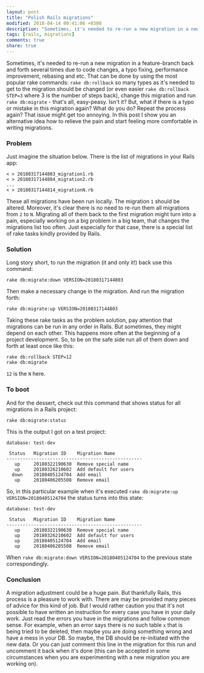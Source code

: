 ```yaml
---
layout: post
title: "Polish Rails migrations"
modified: 2018-04-14 00:41:06 +0300
description: "Sometimes, it's needed to re-run a new migration in a new pull request back and forth several times after code changes, rebasing and etc. The process gets annoying when there are many migrations in the PR and that one, that's being changed, is somewhere in the middle of the history. In this post there is a solution how to relieve the pain."
tags: [rails, migrations]
comments: true
share: true
---
```


Sometimes, it's needed to re-run a new migration in a feature-branch back and forth several times due to code changes, a typo fixing, performance improvement, rebasing and etc. That can be done by using the most popular rake commands: `rake db:rollback` so many types as it's needed to get to the migration should be changed (or even easier `rake db:rollback STEP=3` where 3 is the number of steps back), change this migration and run `rake db:migrate` - that's all, easy-peasy. Isn't it? But, what if there is a typo or mistake in this migration again? What do you do? Repeat the process again? That issue might get too annoying. In this post I show you an alternative idea how to relieve the pain and start feeling more comfortable in writing migrations.

### Problem

Just imagine the situation below. There is the list of migrations in your Rails app:

```
< > 20180317144803_migration1.rb
< > 20180317144804_migration2.rb
...
< > 20180317144814_migrationN.rb
```

These all migrations have been run locally. The migration `1` should be altered. Moreover, it's clear there is no need to re-run them all migrations from `2` to `N`. Migrating all of them back to the first migration might turn into a pain, especially working on a big problem in a big team, that changes the migrations list too often. Just especially for that case, there is a special list of rake tasks kindly provided by Rails.


### Solution

Long story short, to run the migration (it and only it!) back use this command:

```
rake db:migrate:down VERSION=20180317144803
```

Then make a necessary change in the migration. And run the migration forth:

```
rake db:migrate:up VERSION=20180317144803
```

Taking these rake tasks as the problem solution, pay attention that migrations can be run in any order in Rails. But sometimes, they might depend on each other. This happens more often at the beginning of a project development. So, to be on the safe side run all of them down and forth at least once like this:

```
rake db:rollback STEP=12
rake db:migrate
```

`12` is the `N` here.


### To boot

And for the dessert, check out this command that shows status for all migrations in a Rails project:

```
rake db:migrate:status
```

This is the output I got on a test project:

```
database: test-dev

 Status   Migration ID    Migration Name
--------------------------------------------------
   up     20180322190630  Remove special name
   up     20180326210602  Add default for users
  down    20180405124704  Add email
   up     20180406205508  Remove email
```

So, in this particular example when it's executed `rake db:migrate:up VERSION=20180405124704` the status turns into this state:

```
database: test-dev

 Status   Migration ID    Migration Name
--------------------------------------------------
   up     20180322190630  Remove special name
   up     20180326210602  Add default for users
   up     20180405124704  Add email
   up     20180406205508  Remove email
```

When `rake db:migrate:down VERSION=20180405124704` to the previous state correspondingly.


### Conclusion

A migration adjustment could be a huge pain. But thankfully Rails, this process is a pleasure to work with. There are may be provided many pieces of advice for this kind of job. But I would rather caution you that it's not possible to have written an instruction for every case you have in your daily work. Just read the errors you have in the migrations and follow common sense. For example, when an error says there is no such table `x` that is being tried to be deleted, then maybe you are doing something wrong and have a mess in your DB. So maybe, the DB should be re-initiated with the new data. Or you can just comment this line in the migration for this run and uncomment it back when it's done (this can be accepted in some circumstances when you are experimenting with a new migration you are working on).
